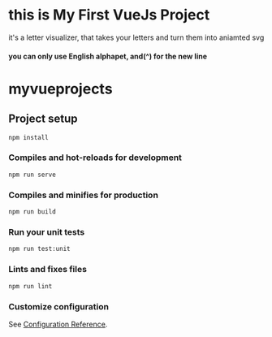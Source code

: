 # this is My First VueJs Project

it's a letter visualizer, that takes your letters and turn them into aniamted svg

#### you can only use English alphapet, and(^) for the new line

# myvueprojects

## Project setup

```
npm install
```

### Compiles and hot-reloads for development

```
npm run serve
```

### Compiles and minifies for production

```
npm run build
```

### Run your unit tests

```
npm run test:unit
```

### Lints and fixes files

```
npm run lint
```

### Customize configuration

See [Configuration Reference](https://cli.vuejs.org/config/).
